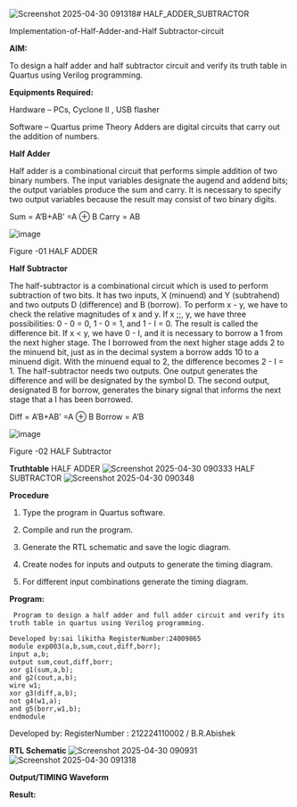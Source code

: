 ![Screenshot 2025-04-30 091318](https://github.com/user-attachments/assets/adf903f6-9f2b-4cc5-acbe-be1bf189c953)# HALF_ADDER_SUBTRACTOR

Implementation-of-Half-Adder-and-Half Subtractor-circuit

**AIM:**

To design a half adder and half subtractor circuit and verify its truth table in Quartus using Verilog programming.

**Equipments Required:**

Hardware – PCs, Cyclone II , USB flasher 

Software – Quartus prime Theory Adders are digital circuits that carry out the addition of numbers.

**Half Adder**

Half adder is a combinational circuit that performs simple addition of two binary numbers. The input variables designate the augend and addend bits; the output variables produce the sum and carry. It is necessary to specify two output variables because the result may consist of two binary digits.

Sum = A’B+AB’ =A ⊕ B Carry = AB

![image](https://github.com/naavaneetha/HALF_ADDER_SUBTRACTOR/assets/154305477/bd4a0b2c-cdbc-4184-ab08-81578f121e1f)

Figure -01 HALF ADDER

**Half Subtractor**

The half-subtractor is a combinational circuit which is used to perform subtraction of two bits. It has two inputs, X (minuend) and Y (subtrahend) and two outputs D (difference) and B (borrow). To perform x - y, we have to check the relative magnitudes of x and y. If x ;;, y, we have three possibilities: 0 - 0 = 0, 1 - 0 = 1, and 1 - I = 0. The result is called the difference bit. If x < y, we have 0 - I, and it is necessary to borrow a 1 from the next higher stage. The I borrowed from the next higher stage adds 2 to the minuend bit, just as in the decimal system a borrow adds 10 to a minuend digit. With the minuend equal to 2, the difference becomes 2 - I = 1. The half-subtractor needs two outputs. One output generates the difference and will be designated by the symbol D. The second output, designated B for borrow, generates the binary signal that informs the next stage that a I has been borrowed. 

Diff = A’B+AB’ =A ⊕ B
Borrow = A’B

 ![image](https://github.com/naavaneetha/HALF_ADDER_SUBTRACTOR/assets/154305477/d76b099c-513f-4e7c-843a-e2fd028a531a)

Figure -02 HALF Subtractor

**Truthtable**
HALF ADDER
![Screenshot 2025-04-30 090333](https://github.com/user-attachments/assets/d275b078-e935-477e-b6cf-439371ba15e1)
HALF SUBTRACTOR
![Screenshot 2025-04-30 090348](https://github.com/user-attachments/assets/416b1651-cd45-4914-a3c6-9a6443e8686e)


**Procedure**

1.	Type the program in Quartus software.

2.	Compile and run the program.

3.	Generate the RTL schematic and save the logic diagram.

4.	Create nodes for inputs and outputs to generate the timing diagram.

5.	For different input combinations generate the timing diagram.


**Program:**
```
 Program to design a half adder and full adder circuit and verify its truth table in quartus using Verilog programming.

Developed by:sai likitha RegisterNumber:24009865
module exp003(a,b,sum,cout,diff,borr);
input a,b;
output sum,cout,diff,borr;
xor g1(sum,a,b);
and g2(cout,a,b);
wire w1;
xor g3(diff,a,b);
not g4(w1,a);
and g5(borr,w1,b);
endmodule 

```

Developed by: RegisterNumber : 212224110002 / B.R.Abishek


**RTL Schematic**
![Screenshot 2025-04-30 090931](https://github.com/user-attachments/assets/38d371f3-92bc-4f08-a62e-29f9225e5276)
![Screenshot 2025-04-30 091318](https://github.com/user-attachments/assets/5a3ad4b6-2e9d-4a66-98c4-51ed25bebc2a)


**Output/TIMING Waveform**

**Result:**
